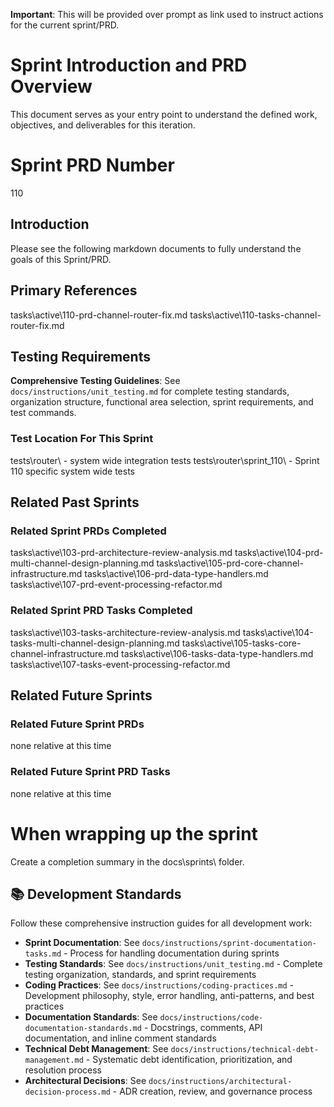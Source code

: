 **Important**: This will be provided over prompt as link used to instruct actions for the current sprint/PRD.  

# Sprint Introduction and PRD Overview
This document serves as your entry point to understand the defined work, objectives, and deliverables for this iteration.

# Sprint PRD Number
110

## Introduction
Please see the following markdown documents to fully understand the goals of this Sprint/PRD.  

## Primary References
tasks\active\110-prd-channel-router-fix.md
tasks\active\110-tasks-channel-router-fix.md

## Testing Requirements
**Comprehensive Testing Guidelines**: See `docs/instructions/unit_testing.md` for complete testing standards, organization structure, functional area selection, sprint requirements, and test commands.

### Test Location For This Sprint
tests\router\ - system wide integration tests
tests\router\sprint_110\ - Sprint 110 specific system wide tests

## Related Past Sprints 
### Related Sprint PRDs Completed
tasks\active\103-prd-architecture-review-analysis.md
tasks\active\104-prd-multi-channel-design-planning.md
tasks\active\105-prd-core-channel-infrastructure.md
tasks\active\106-prd-data-type-handlers.md
tasks\active\107-prd-event-processing-refactor.md

### Related Sprint PRD Tasks Completed
tasks\active\103-tasks-architecture-review-analysis.md
tasks\active\104-tasks-multi-channel-design-planning.md
tasks\active\105-tasks-core-channel-infrastructure.md
tasks\active\106-tasks-data-type-handlers.md
tasks\active\107-tasks-event-processing-refactor.md

## Related Future Sprints 
### Related Future Sprint PRDs
none relative at this time
### Related Future Sprint PRD Tasks
none relative at this time

# When wrapping up the sprint
Create a completion summary in the docs\sprints\ folder.

## 📚 Development Standards
Follow these comprehensive instruction guides for all development work:
- **Sprint Documentation**: See `docs/instructions/sprint-documentation-tasks.md` - Process for handling documentation during sprints
- **Testing Standards**: See `docs/instructions/unit_testing.md` - Complete testing organization, standards, and sprint requirements
- **Coding Practices**: See `docs/instructions/coding-practices.md` - Development philosophy, style, error handling, anti-patterns, and best practices
- **Documentation Standards**: See `docs/instructions/code-documentation-standards.md` - Docstrings, comments, API documentation, and inline comment standards
- **Technical Debt Management**: See `docs/instructions/technical-debt-management.md` - Systematic debt identification, prioritization, and resolution process
- **Architectural Decisions**: See `docs/instructions/architectural-decision-process.md` - ADR creation, review, and governance process
